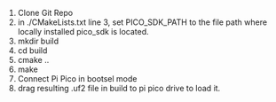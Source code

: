 1. Clone Git Repo
2. in ./CMakeLists.txt line 3, set PICO_SDK_PATH to the file path where locally installed pico_sdk is located. 
3. mkdir build
4. cd build
5. cmake ..
6. make
7. Connect Pi Pico in bootsel mode 
8. drag resulting .uf2 file in build to pi pico drive to load it.